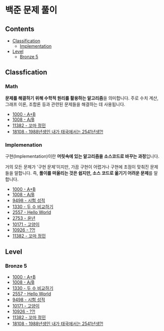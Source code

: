 # 백준 문제 풀이

## Contents

- [Classification](#classfication)
  - [Implementation](#implemenation)
- [Level](#level)
  - [Bronze 5](#bronze-5)

## Classfication

### Math

**문제를 해결하기 위해 수학적 원리를 활용하는 알고리즘**을 의미합니다. 주로 수치 계산, 그래프 이론, 조합론 등과 관련된 문제들을 해결하는 데 사용됩니다.

- [1000 - A+B](./1000/README.md)
- [1008 - A/B](./1008/README.md)
- [11382 - 꼬마 정민](./11382/README.md)
- [18108 - 1988년생인 내가 태국에서는 2541년생?!](./18108/README.md)

### Implemenation

구현(Implementation)이란 **머릿속에 있는 알고리즘을 소스코드로 바꾸는 과정**입니다.

거의 모든 문제가 '구현 문제'이지만, 가끔 구현이 어렵거나 구현에 초점이 맞춰진 문제들을 말합니다. 즉, **풀이를 떠올리는 것은 쉽지만, 소스 코드로 옮기기 어려운 문제**를 말합니다.

- [1000 - A+B](./1000/README.md)
- [1008 - A/B](./1008/README.md)
- [9498 - 시험 성적](./9498/README.md)
- [1330 - 두 수 비교하기](./1330/README.md)
- [2557 - Hello World](./2557/README.md)
- [2753 - 윤년](./2753/README.md)
- [10171 - 고양이](10171/README.md)
- [10926 - ??!](./10926/README.md)
- [11382 - 꼬마 정민](./11382/README.md)

## Level

### Bronze 5

- [1000 - A+B](./1000/README.md)
- [1008 - A/B](./1008/README.md)
- [1330 - 두 수 비교하기](./1330/README.md)
- [2557 - Hello World](./2557/README.md)
- [9498 - 시험 성적](./9498/README.md)
- [10171 - 고양이](10171/README.md)
- [10926 - ??!](./10926/README.md)
- [11382 - 꼬마 정민](./11382/README.md)
- [18108 - 1988년생인 내가 태국에서는 2541년생?!](./18108/README.md)
